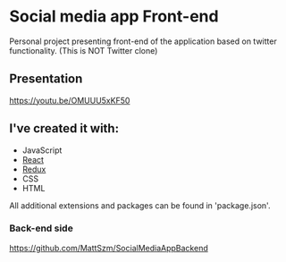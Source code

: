 # Social media app Front-end
Personal project presenting front-end of the application based on twitter functionality. 
(This is NOT Twitter clone)

 ## Presentation
 https://youtu.be/OMUUU5xKF50

 ##  I've created it with:
 * JavaScript
 * [React][reactlink]
 * [Redux][reduxlink]
 * CSS
 * HTML
 
  All additional extensions and packages can be found in 'package.json'.
 
 
 
 ### Back-end side
 https://github.com/MattSzm/SocialMediaAppBackend
 
 [reactlink]:https://reactjs.org/
 [reduxlink]:https://redux.js.org/